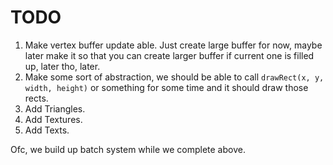 # TODO

1. Make vertex buffer update able. Just create large buffer for now, maybe later make it so that you can create larger buffer if current one is filled up, later tho, later.
2. Make some sort of abstraction, we should be able to call `drawRect(x, y, width, height)` or something for some time and it should draw those rects.
3. Add Triangles.
4. Add Textures.
5. Add Texts.

Ofc, we build up batch system while we complete above.